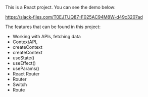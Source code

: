 This is a React project. You can see the demo below:

https://slack-files.com/T0EJTUQ87-F025AC94M8W-d49c3207ad

The features that can be found in this project:

- Working with APIs, fetching data
- ContextAPI,
- createContext
- createContext
- useState()
- useEffect()
- useParams()
- React Router
- Router
- Switch
- Route